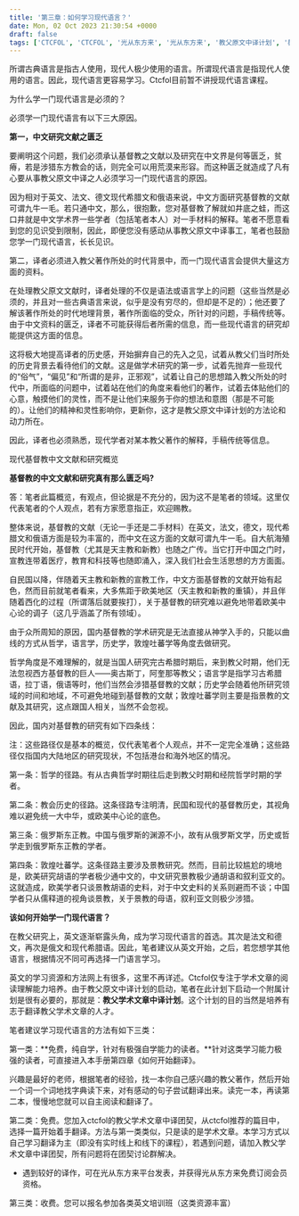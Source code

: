 ```yaml
---
title: '第三章：如何学习现代语言？'
date: Mon, 02 Oct 2023 21:30:54 +0000
draft: false
tags: ['CTCFOL', 'CTCFOL', '光从东方来', '光从东方来', '教父原文中译计划', '教父原文中译手册']
---
```


所谓古典语言是指古人使用，现代人极少使用的语言。所谓现代语言是指现代人使用的语言。因此，现代语言更容易学习。Ctcfol目前暂不讲授现代语言课程。

为什么学一门现代语言是必须的？

必须学一门现代语言有以下三大原因。

**第一，中文研究文献之匮乏**

要阐明这个问题，我们必须承认基督教之文献以及研究在中文界是何等匮乏，贫瘠，若是涉猎东方教会的话，则完全可以用荒漠来形容。而这种匮乏就造成了凡有心要从事教父原文中译之人必须学习一门现代语言的原因。

因为相对于英文、法文、德文现代希腊文和俄语来说，中文方面研究基督教的文献可谓九牛一毛。若只通中文，那么，很抱歉，您对基督教了解就如井底之蛙，而这口井就是中文学术界一些学者（包括笔者本人）对一手材料的解释。笔者不愿意看到您的见识受到限制，因此，即便您没有感动从事教父原文中译事工，笔者也鼓励您学一门现代语言，长长见识。

第二，译者必须进入教父著作所处的时代背景中，而一门现代语言会提供大量这方面的资料。

在处理教父原文文献时，译者处理的不仅是语法或语言学上的问题（这些当然是必须的，并且对一些古典语言来说，似乎是没有穷尽的，但却是不足的）；他还要了解该著作所处的时代地理背景，著作所面临的受众，所针对的问题，手稿传统等。由于中文资料的匮乏，译者不可能获得后者所需的信息，而一些现代语言的研究却能提供这方面的信息。

这将极大地提高译者的历史感，开始摒弃自己的先入之见，试着从教父们当时所处的历史背景去看待他们的文献。这是做学术研究的第一步，试着先抛弃一些现代的“俗气”，“偏见”和“所谓的是非，正邪观”，试着让自己的思想踏入教父所处的时代中，所面临的问题中，试着站在他们的角度来看他们的著作，试着去体贴他们的心意，触摸他们的灵性，而不是让他们来服务于你的想法和意图（那是不可能的）。让他们的精神和灵性影响你，更新你，这才是教父原文中译计划的方法论和动力所在。

因此，译者也必须熟悉，现代学者对某本教父著作的解释，手稿传统等信息。

现代基督教中文文献和研究概览

**基督教的中文文献和研究真有那么匮乏吗?**

答：笔者此篇概览，有观点，但论据是不充分的，因为这不是笔者的领域。这里仅代表笔者的个人观点，若有方家愿意指正，欢迎赐教。

整体来说，基督教的文献（无论一手还是二手材料）在英文，法文，德文，现代希腊文和俄语方面是较为丰富的，而中文在这方面的文献可谓九牛一毛。自大航海殖民时代开始，基督教（尤其是天主教和新教）也随之广传。当它打开中国之门时，宣教连带着医疗，教育和科技等也随即涌入，深入我们社会生活思想的方方面面。

自民国以降，伴随着天主教和新教的宣教工作，中文方面基督教的文献开始有起色，然而目前就笔者看来，大多焦距于欧美地区（天主教和新教的重镇），并且伴随着西化的过程（所谓落后就要挨打），关于基督教的研究难以避免地带着欧美中心论的调子（这几乎涵盖了所有领域）。

由于众所周知的原因，国内基督教的学术研究是无法直接从神学入手的，只能以曲线的方式从哲学，语言学，历史学，敦煌吐蕃学等角度去做研究。

哲学角度是不难理解的，就是当国人研究完古希腊时期后，来到教父时期，他们无法忽视西方基督教的巨人——奥古斯丁，阿奎那等教父；语言学是指学习古希腊语，拉丁语，俄语等时，他们当然会涉猎基督教的文献；历史学会随着他所研究领域的时间和地域，不可避免地碰到基督教的文献；敦煌吐蕃学则主要是指景教的文献及其研究，这点跟国人相关，当然不会忽视。

因此，国内对基督教的研究有如下四条线：

注：这些路径仅是基本的概览，仅代表笔者个人观点，并不一定完全准确；这些路径仅指国内大陆地区的研究现状，不包括港台和海外地区的情况。

第一条：哲学的径路。有从古典哲学时期往后走到教父时期和经院哲学时期的学者。

第二条：教会历史的径路。这条径路专注明清，民国和现代的基督教历史，其视角难以避免统一大中华，或欧美中心论的底色。

第三条：俄罗斯东正教。中国与俄罗斯的渊源不小，故有从俄罗斯文学，历史或哲学走到俄罗斯东正教的学者。

第四条：敦煌吐蕃学。这条径路主要涉及景教研究。然而，目前比较尴尬的境地是，欧美研究胡语的学者极少通中文的，中文研究景教极少通胡语和叙利亚文的。这就造成，欧美学者只谈景教胡语的史料，对于中文史料的关系则避而不谈；中国学者只从儒释道的视角谈景教，关于景教的母语，叙利亚文则极少涉猎。

**该如何开始学一门现代语言？**

在教父研究上，英文逐渐崭露头角，成为学习现代语言的首选。其次是法文和德文，再次是俄文和现代希腊语。因此，笔者建议从英文开始，之后，若您想学其他语言，根据情况不同可再选择一门语言学习。

英文的学习资源和方法网上有很多，这里不再详述。Ctcfol仅专注于学术文章的阅读理解能力培养。由于教父原文中译计划的启动，笔者在此计划下启动一个附属计划是很有必要的，那就是：**教父学术文章中译计划**。这个计划的目的当然是培养有志于翻译教父学术文章的人才。

笔者建议学习现代语言的方法有如下三类：

第一类：**免费，纯自学，针对有极强自学能力的读者。**针对这类学习能力极强的读者，可直接进入本手册第四章《如何开始翻译》。

兴趣是最好的老师，根据笔者的经验，找一本你自己感兴趣的教父著作，然后开始一个词一个词地找字典读下来，对有感动的句子尝试翻译出来。读完一本，再读第二本，慢慢地您就可以自主阅读和翻译了。

第二类：免费。您加入ctcfol的教父学术文章中译团契，从ctcfol推荐的篇目中，选择一篇开始着手翻译。方法与第一类类似，只是读的是学术文章。本学习方式以自己学习翻译为主（即没有实时线上和线下的课程），若遇到问题，请加入教父学术文章中译团契，所有问题将在团契讨论群解决。

*   遇到较好的译作，可在光从东方来平台发表，并获得光从东方来免费订阅会员资格。

第三类：收费。您可以报名参加各类英文培训班（这类资源丰富）
